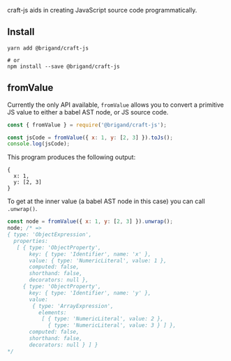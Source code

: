 craft-js aids in creating JavaScript source code programmatically.

## Install

```
yarn add @brigand/craft-js

# or
npm install --save @brigand/craft-js
```

## fromValue

Currently the only API available, `fromValue` allows you to convert a primitive
JS value to either a babel AST node, or JS source code.

```js
const { fromValue } = require('@brigand/craft-js');

const jsCode = fromValue({ x: 1, y: [2, 3] }).toJs();
console.log(jsCode);
```

This program produces the following output:

```
{
  x: 1,
  y: [2, 3]
}
```

To get at the inner value (a babel AST node in this case) you can call
`.unwrap()`.

```js
const node = fromValue({ x: 1, y: [2, 3] }).unwrap();
node; /* =>
{ type: 'ObjectExpression',
  properties:
   [ { type: 'ObjectProperty',
       key: { type: 'Identifier', name: 'x' },
       value: { type: 'NumericLiteral', value: 1 },
       computed: false,
       shorthand: false,
       decorators: null },
     { type: 'ObjectProperty',
       key: { type: 'Identifier', name: 'y' },
       value:
        { type: 'ArrayExpression',
          elements:
           [ { type: 'NumericLiteral', value: 2 },
             { type: 'NumericLiteral', value: 3 } ] },
       computed: false,
       shorthand: false,
       decorators: null } ] }
*/
```
